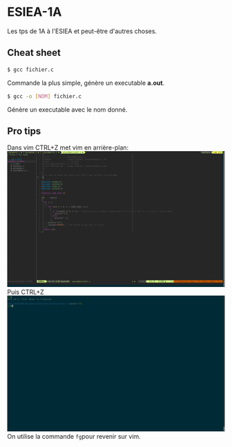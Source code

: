 # ESIEA-1A

Les tps de 1A à l'ESIEA et peut-être d'autres choses.

## Cheat sheet

```bash
$ gcc fichier.c
```
Commande la plus simple, génère un executable __a.out__.

```bash
$ gcc -o [NOM] fichier.c
```
Génère un executable avec le nom donné.

## Pro tips
Dans vim CTRL+Z met vim en arrière-plan:
![screen1](./images/Screenshot.png)
Puis CTRL+Z
![screen2](./images/Screenshot1.png)
On utilise la commande ```fg```pour revenir sur vim.
